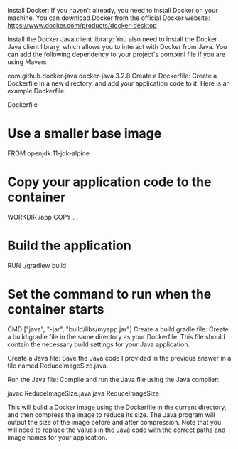 Install Docker: If you haven't already, you need to install Docker on your machine. You can download Docker from the official Docker website: https://www.docker.com/products/docker-desktop

Install the Docker Java client library: You also need to install the Docker Java client library, which allows you to interact with Docker from Java. You can add the following dependency to your project's pom.xml file if you are using Maven:

<dependency>
  <groupId>com.github.docker-java</groupId>
  <artifactId>docker-java</artifactId>
  <version>3.2.8</version>
</dependency>
Create a Dockerfile: Create a Dockerfile in a new directory, and add your application code to it. Here is an example Dockerfile:

Dockerfile
# Use a smaller base image
FROM openjdk:11-jdk-alpine

# Copy your application code to the container
WORKDIR /app
COPY . .

# Build the application
RUN ./gradlew build

# Set the command to run when the container starts
CMD ["java", "-jar", "build/libs/myapp.jar"]
Create a build.gradle file: Create a build.gradle file in the same directory as your Dockerfile. This file should contain the necessary build settings for your Java application.

Create a Java file: Save the Java code I provided in the previous answer in a file named ReduceImageSize.java.

Run the Java file: Compile and run the Java file using the Java compiler:

javac ReduceImageSize.java
java ReduceImageSize

This will build a Docker image using the Dockerfile in the current directory, and then compress the image to reduce its size. The Java program will output the size of the image before and after compression. Note that you will need to replace the values in the Java code with the correct paths and image names for your application.




